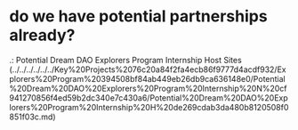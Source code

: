 # do we have potential partnerships already?

.: Potential Dream DAO Explorers Program Internship Host Sites (../../../../../../Key%20Projects%2076c20a84f2fa4ecb86f9777d4acdf932/Explorers%20Program%20394508bf84ab449eb26db9ca636148e0/Potential%20Dream%20DAO%20Explorers%20Program%20Internship%20N%20cf941270856f4ed59b2dc340e7c430a6/Potential%20Dream%20DAO%20Explorers%20Program%20Internship%20H%20de269cdab3da480b8120508f0851f03c.md)